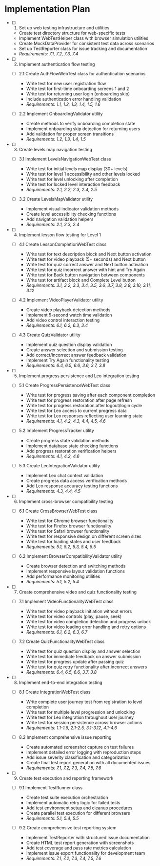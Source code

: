 # Implementation Plan

- [ ] 1. Set up web testing infrastructure and utilities
  - Create test directory structure for web-specific tests
  - Implement WebTestHelper class with browser simulation utilities
  - Create MockDataProvider for consistent test data across scenarios
  - Set up TestReporter class for issue tracking and documentation
  - _Requirements: 7.1, 7.2, 7.3, 7.4_

- [ ] 2. Implement authentication flow testing
  - [ ] 2.1 Create AuthFlowWebTest class for authentication scenarios
    - Write test for new user registration flow
    - Write test for first-time onboarding screens 1 and 2
    - Write test for returning user login (onboarding skip)
    - Include authentication error handling validation
    - _Requirements: 1.1, 1.2, 1.3, 1.4, 1.5, 1.6_

  - [ ] 2.2 Implement OnboardingValidator utility
    - Create methods to verify onboarding completion state
    - Implement onboarding skip detection for returning users
    - Add validation for proper screen transitions
    - _Requirements: 1.2, 1.3, 1.4, 1.5_

- [ ] 3. Create levels map navigation testing
  - [ ] 3.1 Implement LevelsNavigationWebTest class
    - Write test for initial levels map display (30+ levels)
    - Write test for level 1 accessibility and other levels locked
    - Write test for level unlocking after completion
    - Write test for locked level interaction feedback
    - _Requirements: 2.1, 2.2, 2.3, 2.4, 2.5_

  - [ ] 3.2 Create LevelsMapValidator utility
    - Implement visual indicator validation methods
    - Create level accessibility checking functions
    - Add navigation validation helpers
    - _Requirements: 2.1, 2.3, 2.4_

- [ ] 4. Implement lesson flow testing for Level 1
  - [ ] 4.1 Create LessonCompletionWebTest class
    - Write test for text description block and Next button activation
    - Write test for video playback (5+ seconds) and Next button
    - Write test for quiz correct answer and Next button activation
    - Write test for quiz incorrect answer with hint and Try Again
    - Write test for Back button navigation between components
    - Write test for artifact block and Complete Level button
    - _Requirements: 3.1, 3.2, 3.3, 3.4, 3.5, 3.6, 3.7, 3.8, 3.9, 3.10, 3.11, 3.12_

  - [ ] 4.2 Implement VideoPlayerValidator utility
    - Create video playback detection methods
    - Implement 5-second watch time validation
    - Add video control interaction testing
    - _Requirements: 6.1, 6.2, 6.3, 3.4_

  - [ ] 4.3 Create QuizValidator utility
    - Implement quiz question display validation
    - Create answer selection and submission testing
    - Add correct/incorrect answer feedback validation
    - Implement Try Again functionality testing
    - _Requirements: 6.4, 6.5, 6.6, 3.6, 3.7, 3.8_

- [ ] 5. Implement progress persistence and Leo integration testing
  - [ ] 5.1 Create ProgressPersistenceWebTest class
    - Write test for progress saving after each component completion
    - Write test for progress restoration after page refresh
    - Write test for progress restoration after logout/login cycle
    - Write test for Leo access to current progress data
    - Write test for Leo responses reflecting user learning state
    - _Requirements: 4.1, 4.2, 4.3, 4.4, 4.5, 4.6_

  - [ ] 5.2 Implement ProgressTracker utility
    - Create progress state validation methods
    - Implement database state checking functions
    - Add progress restoration verification helpers
    - _Requirements: 4.1, 4.2, 4.6_

  - [ ] 5.3 Create LeoIntegrationValidator utility
    - Implement Leo chat context validation
    - Create progress data access verification methods
    - Add Leo response accuracy testing functions
    - _Requirements: 4.3, 4.4, 4.5_

- [ ] 6. Implement cross-browser compatibility testing
  - [ ] 6.1 Create CrossBrowserWebTest class
    - Write test for Chrome browser functionality
    - Write test for Firefox browser functionality
    - Write test for Safari browser functionality
    - Write test for responsive design on different screen sizes
    - Write test for loading states and user feedback
    - _Requirements: 5.1, 5.2, 5.3, 5.4, 5.5_

  - [ ] 6.2 Implement BrowserCompatibilityValidator utility
    - Create browser detection and switching methods
    - Implement responsive layout validation functions
    - Add performance monitoring utilities
    - _Requirements: 5.1, 5.2, 5.4_

- [ ] 7. Create comprehensive video and quiz functionality testing
  - [ ] 7.1 Implement VideoFunctionalityWebTest class
    - Write test for video playback initiation without errors
    - Write test for video controls (play, pause, seek)
    - Write test for video completion detection and progress unlock
    - Write test for video loading error handling and retry options
    - _Requirements: 6.1, 6.2, 6.3, 6.7_

  - [ ] 7.2 Create QuizFunctionalityWebTest class
    - Write test for quiz question display and answer selection
    - Write test for immediate feedback on answer submission
    - Write test for progress update after passing quiz
    - Write test for quiz retry functionality after incorrect answers
    - _Requirements: 6.4, 6.5, 6.6, 3.7, 3.8_

- [ ] 8. Implement end-to-end integration testing
  - [ ] 8.1 Create IntegrationWebTest class
    - Write complete user journey test from registration to level completion
    - Write test for multiple level progression and unlocking
    - Write test for Leo integration throughout user journey
    - Write test for session persistence across browser actions
    - _Requirements: 1.1-1.6, 2.1-2.5, 3.1-3.12, 4.1-4.6_

  - [ ] 8.2 Implement comprehensive issue reporting
    - Create automated screenshot capture on test failures
    - Implement detailed error logging with reproduction steps
    - Add issue severity classification and categorization
    - Create final test report generation with all documented issues
    - _Requirements: 7.1, 7.2, 7.3, 7.4, 7.5, 7.6_

- [ ] 9. Create test execution and reporting framework
  - [ ] 9.1 Implement TestRunner class
    - Create test suite execution orchestration
    - Implement automatic retry logic for failed tests
    - Add test environment setup and cleanup procedures
    - Create parallel test execution for different browsers
    - _Requirements: 5.1, 5.4, 5.5_

  - [ ] 9.2 Create comprehensive test reporting system
    - Implement TestReporter with structured issue documentation
    - Create HTML test report generation with screenshots
    - Add test coverage and pass rate metrics calculation
    - Implement issue export functionality for development team
    - _Requirements: 7.1, 7.2, 7.3, 7.4, 7.5, 7.6_